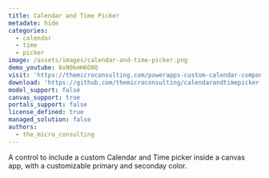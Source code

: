 ```yaml
---
title: Calendar and Time Picker
metadate: hide
categories:
  - calendar
  - time
  - picker
image: /assets/images/calendar-and-time-picker.png
demo_youtube: 8xN0kmH6O8Q
visit: 'https://themicroconsulting.com/powerapps-custom-calendar-component-with-time-picker/'
download: 'https://github.com/themicroconsulting/calendarandtimepicker'
model_support: false
canvas_support: true
portals_support: false
license_defined: true
managed_solution: false
authors:
  - the_micro_consulting
---
```

A control to include a custom Calendar and Time picker inside a canvas app, with a customizable primary and seconday color.
